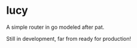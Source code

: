 lucy
====

A simple router in go modeled after pat.

Still in development, far from ready for production!
